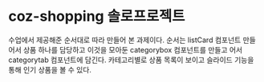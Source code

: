 # coz-shopping 솔로프로젝트
수업에서 제공해준 순서대로 따라 만들어 본 과제이다.
순서는
listCard 컴포넌트 만들어서 상품 하나를 담당하고 이것을 모아둔 categorybox 컴포넌트를 만들고 어서 categorytab 컴포넌트에 담긴다.
카테고리별로 상품 목록이 보이고 슬라이드 기능을 통해 인기 상품을 볼 수 있다.

